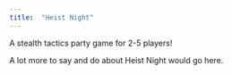 ```yaml
---
title:  "Heist Night"
---
```

A stealth tactics party game for 2-5 players!

<!--more-->

A lot more to say and do about Heist Night would go here.
